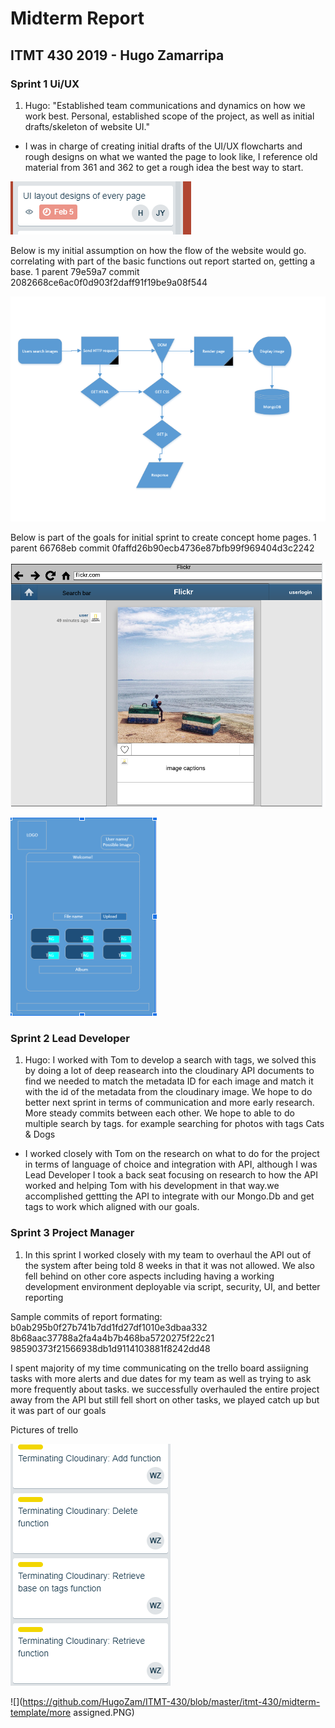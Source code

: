 # Midterm Report

## ITMT 430 2019 - Hugo Zamarripa

### Sprint 1 Ui/UX

1. Hugo: "Established team communications and dynamics on how we work best. Personal, established scope of the project, as well as initial drafts/skeleton of website UI."

* I was in charge of creating initial drafts of the UI/UX flowcharts and rough designs on what we wanted the page to look like, I reference old material from 361 and 362 to get a rough idea the best way to start.


![](https://github.com/HugoZam/ITMT-430/blob/master/itmt-430/midterm-template/trello.PNG)

Below is my initial assumption on how the flow of the website would go. correlating with part of the basic functions out report started on, getting a base.
1 parent 79e59a7 commit 2082668ce6ac0f0d903f2daff91f19be9a08f544

![](https://github.com/HugoZam/ITMT-430/blob/master/itmt-430/midterm-template/flow.PNG)

Below is part of the goals for initial sprint to create concept home pages.
1 parent 66768eb commit 0faffd26b90ecb4736e87bfb99f969404d3c2242

![](https://github.com/HugoZam/ITMT-430/blob/master/itmt-430/midterm-template/home.PNG)

![](https://github.com/HugoZam/ITMT-430/blob/master/itmt-430/midterm-template/album.PNG)


### Sprint 2 Lead Developer

 1. Hugo: I worked with Tom to develop a search with tags, we solved this by doing a lot of deep reasearch into the cloudinary API documents to find we needed to match the metadata ID for each image and match it with the id of the metadata from the cloudinary image. We hope to do better next sprint in terms of communication and more early research. More steady commits between each other. We hope to able to do multiple search by tags. for example searching for photos with tags Cats & Dogs

 * I worked closely with Tom on the research on what to do for the project in terms of language of choice and integration with API, although I was Lead Developer I took a back seat focusing on research to how the API worked and helping Tom with his development in that way.we accomplished gettting the API to integrate with our Mongo.Db and get tags to work which aligned with our goals.

### Sprint 3 Project Manager

1. In this sprint I worked closely with my team to overhaul the API out of the system after being told 8 weeks in that it was not allowed. We also fell behind on other core aspects including
having a working development environment deployable via script, security, UI, and better reporting

Sample commits of report formating:
b0ab295b0f27b741b7dd1fd27df1010e3dbaa332
8b68aac37788a2fa4a4b7b468ba5720275f22c21
98590373f21566938db1d9114103881f8242dd48

I spent majority of my time communicating on the trello board assiigning tasks with more
alerts and due dates for my team as well as trying to ask more frequently about tasks.
we successfully overhauled the entire project away from the API but still fell short on other tasks,
we played catch up but it was part of our goals

Pictures of trello


![](https://github.com/HugoZam/ITMT-430/blob/master/itmt-430/midterm-template/assigned.PNG)

![](https://github.com/HugoZam/ITMT-430/blob/master/itmt-430/midterm-template/more assigned.PNG)
